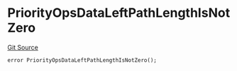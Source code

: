 # PriorityOpsDataLeftPathLengthIsNotZero
[Git Source](https://github.com/matter-labs/zksync-contracts/blob/c6e73735b89a4b474234f6471e326125c9069f15/contracts/l1-contracts/state-transition/L1StateTransitionErrors.sol)


```solidity
error PriorityOpsDataLeftPathLengthIsNotZero();
```

